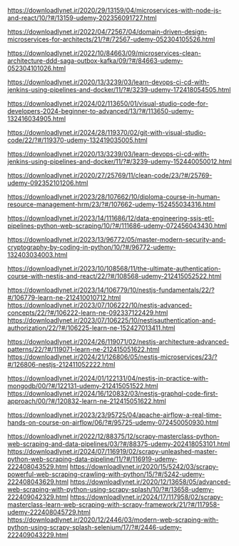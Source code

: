 https://downloadlynet.ir/2020/29/13159/04/microservices-with-node-js-and-react/10/?#/13159-udemy-202356091727.html

https://downloadlynet.ir/2022/04/72567/04/domain-driven-design-microservices-for-architects/21/?#/72567-udemy-052304105526.html

https://downloadlynet.ir/2022/10/84663/09/microservices-clean-architecture-ddd-saga-outbox-kafka/09/?#/84663-udemy-052304101026.html

https://downloadlynet.ir/2020/13/3239/03/learn-devops-ci-cd-with-jenkins-using-pipelines-and-docker/11/?#/3239-udemy-172418054505.html

https://downloadlynet.ir/2024/02/113650/01/visual-studio-code-for-developers-2024-beginner-to-advanced/13/?#/113650-udemy-132416034905.html

https://downloadlynet.ir/2024/28/119370/02/git-with-visual-studio-code/22/?#/119370-udemy-132419035005.html

https://downloadlynet.ir/2020/13/3239/03/learn-devops-ci-cd-with-jenkins-using-pipelines-and-docker/11/?#/3239-udemy-152440050012.html

https://downloadlynet.ir/2020/27/25769/11/clean-code/23/?#/25769-udemy-092352101206.html

https://downloadlynet.ir/2023/28/107662/10/diploma-course-in-human-resource-management-hrm/23/?#/107662-udemy-152455034316.html

https://downloadlynet.ir/2023/14/111686/12/data-engineering-ssis-etl-pipelines-python-web-scraping/10/?#/111686-udemy-072456043430.html

<!-- https://downloadlynet.ir/2020/19/7430/03/latex-for-professional-publications/19/?#/7430-udemy-042417024229.html -->
<!-- https://downloadlynet.ir/2023/18/97150/05/master-academic-typesetting-with-latex/22/?#/97150-udemy-122344120117.html -->
<!-- https://downloadlynet.ir/2024/22/118685/02/the-complete-latex-bootcamp-v2024/23/?#/118685-udemy-172409030813.html -->
<!-- Udemy - Design Patterns in Python 2020-2 Eng Sub -->

<!-- ctdlgt -->

<!-- Udemy - Kubernetes Hands-On - Deploy Microservices to the AWS Cloud 2022-9 -->

<!-- Udemy_Istio_Hands_On_for_Kubernetes -->

https://downloadlynet.ir/2023/13/96772/05/master-modern-security-and-cryptography-by-coding-in-python/10/?#/96772-udemy-132403034003.html

<!--  -->

https://downloadlynet.ir/2023/10/108568/11/the-ultimate-authentication-course-with-nestjs-and-react/22/?#/108568-udemy-212415052522.html

https://downloadlynet.ir/2023/14/106779/10/nestjs-fundamentals/22/?#/106779-learn-ne-212410010712.html
https://downloadlynet.ir/2023/07/106222/10/nestjs-advanced-concepts/22/?#/106222-learn-ne-092337122429.html
https://downloadlynet.ir/2023/07/106225/10/nestjsauthentication-and-authorization/22/?#/106225-learn-ne-152427013411.html

<!-- https://www.psdly.com/nestjs-architecture-advanced-patterns -->

https://downloadlynet.ir/2024/26/119071/02/nestjs-architecture-advanced-patterns/22/?#/119071-learn-ne-212415051622.html
https://downloadlynet.ir/2024/21/126806/05/nestjs-microservices/23/?#/126806-nestjs-212411052222.html

https://downloadlynet.ir/2024/01/122131/04/nestjs-in-practice-with-mongodb/00/?#/122131-udemy-212415051522.html
https://downloadlynet.ir/2024/16/120832/03/nestjs-graphql-code-first-approach/00/?#/120832-learn-ne-212415051622.html

<!--  -->

https://downloadlynet.ir/2023/23/95725/04/apache-airflow-a-real-time-hands-on-course-on-airflow/06/?#/95725-udemy-072450050930.html

<!--  -->

https://downloadlynet.ir/2022/12/88375/12/scrapy-masterclass-python-web-scraping-and-data-pipelines/03/?#/88375-udemy-202418053101.html
https://downloadlynet.ir/2024/07/116919/02/scrapy-unleashed-master-python-web-scraping-data-pipeline/11/?#/116919-udemy-222408043529.html
https://downloadlynet.ir/2020/15/5242/03/scrapy-powerful-web-scraping-crawling-with-python/15/?#/5242-udemy-222408043629.html
https://downloadlynet.ir/2020/12/13658/05/advanced-web-scraping-with-python-using-scrapy-splash/10/?#/13658-udemy-222409042329.html
https://downloadlynet.ir/2024/17/117958/02/scrapy-masterclass-learn-web-scraping-with-scrapy-framework/21/?#/117958-udemy-222408045729.html
https://downloadlynet.ir/2020/12/2446/03/modern-web-scraping-with-python-using-scrapy-splash-selenium/17/?#/2446-udemy-222409043229.html
